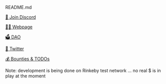 README.md

[💬 Join Discord](https://discord.gg/6gJudaNz)

[👩‍💻 Webpage](https://www.coffeepals.xyz)

[🗳 DAO](https://rinkeby.juicebox.money/#/p/coffeepals)

[🐥 Twitter](https://twitter.com/coffeepalsxyz)

[💰 Bounties & TODOs](https://app.dework.xyz/coffeepals/main-project-1945)

Note: development is being done on Rinkeby test network ... no real $ is in play at the moment
